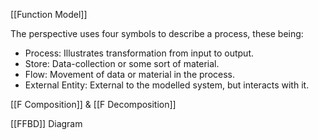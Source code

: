 [[Function Model]]

The perspective uses four symbols to describe a process, these being:
- Process: Illustrates transformation from input to output.
- Store: Data-collection or some sort of material.
- Flow: Movement of data or material in the process.
- External Entity: External to the modelled system, but interacts with it.

[[F Composition]]  & [[F Decomposition]]

[[FFBD]] Diagram
